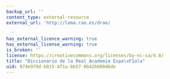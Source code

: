 ```yaml
---
backup_url: ''
content_type: external-resource
external_url: 'http://lema.rae.es/drae/

  '
has_external_licence_warning: true
has_external_license_warning: true
is_broken: ''
license: https://creativecommons.org/licenses/by-nc-sa/4.0/
title: "Diccionario de la Real Academia Espa\xF1ola"
uid: 974e979d-b015-4f1a-bb57-8b42b600d6de
---
```

